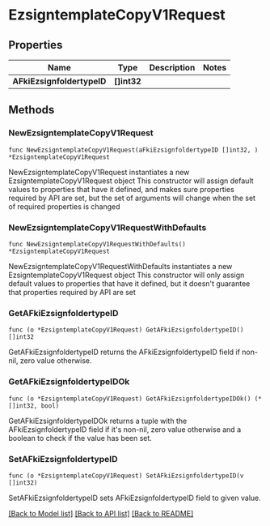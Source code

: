 # EzsigntemplateCopyV1Request

## Properties

Name | Type | Description | Notes
------------ | ------------- | ------------- | -------------
**AFkiEzsignfoldertypeID** | **[]int32** |  | 

## Methods

### NewEzsigntemplateCopyV1Request

`func NewEzsigntemplateCopyV1Request(aFkiEzsignfoldertypeID []int32, ) *EzsigntemplateCopyV1Request`

NewEzsigntemplateCopyV1Request instantiates a new EzsigntemplateCopyV1Request object
This constructor will assign default values to properties that have it defined,
and makes sure properties required by API are set, but the set of arguments
will change when the set of required properties is changed

### NewEzsigntemplateCopyV1RequestWithDefaults

`func NewEzsigntemplateCopyV1RequestWithDefaults() *EzsigntemplateCopyV1Request`

NewEzsigntemplateCopyV1RequestWithDefaults instantiates a new EzsigntemplateCopyV1Request object
This constructor will only assign default values to properties that have it defined,
but it doesn't guarantee that properties required by API are set

### GetAFkiEzsignfoldertypeID

`func (o *EzsigntemplateCopyV1Request) GetAFkiEzsignfoldertypeID() []int32`

GetAFkiEzsignfoldertypeID returns the AFkiEzsignfoldertypeID field if non-nil, zero value otherwise.

### GetAFkiEzsignfoldertypeIDOk

`func (o *EzsigntemplateCopyV1Request) GetAFkiEzsignfoldertypeIDOk() (*[]int32, bool)`

GetAFkiEzsignfoldertypeIDOk returns a tuple with the AFkiEzsignfoldertypeID field if it's non-nil, zero value otherwise
and a boolean to check if the value has been set.

### SetAFkiEzsignfoldertypeID

`func (o *EzsigntemplateCopyV1Request) SetAFkiEzsignfoldertypeID(v []int32)`

SetAFkiEzsignfoldertypeID sets AFkiEzsignfoldertypeID field to given value.



[[Back to Model list]](../README.md#documentation-for-models) [[Back to API list]](../README.md#documentation-for-api-endpoints) [[Back to README]](../README.md)


